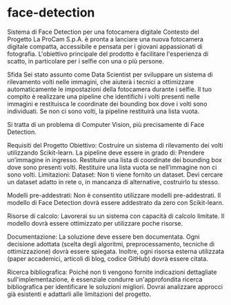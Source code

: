 # face-detection
Sistema di Face Detection per una fotocamera digitale
Contesto del Progetto
La ProCam S.p.A. è pronta a lanciare una nuova fotocamera digitale compatta, accessibile e pensata per i giovani appassionati di fotografia. L'obiettivo principale del prodotto è facilitare l'esperienza di scatto, in particolare per i selfie con una o più persone.

Sfida
Sei stato assunto come Data Scientist per sviluppare un sistema di rilevamento volti nelle immagini, che aiuterà i tecnici a ottimizzare automaticamente le impostazioni della fotocamera durante i selfie. Il tuo compito è realizzare una pipeline che identifichi i volti presenti nelle immagini e restituisca le coordinate dei bounding box dove i volti sono individuati. Se non ci sono volti, la pipeline restituirà una lista vuota.

Si tratta di un problema di Computer Vision, più precisamente di Face Detection.

Requisiti del Progetto
Obiettivo: Costruire un sistema di rilevamento dei volti utilizzando Scikit-learn. La pipeline deve essere in grado di:
Prendere un’immagine in ingresso.
Restituire una lista di coordinate dei bounding box dove sono presenti volti.
Restituire una lista vuota se nell’immagine non ci sono volti.
Limitazioni:
Dataset: Non ti viene fornito un dataset. Devi cercare un dataset adatto in rete o, in mancanza di alternative, costruirlo tu stesso.

Modelli pre-addestrati: Non è consentito utilizzare modelli pre-addestrati. Il modello di Face Detection dovrà essere addestrato da zero con Scikit-learn.

Risorse di calcolo: Lavorerai su un sistema con capacità di calcolo limitate. Il modello dovrà essere ottimizzato per utilizzare poche risorse.

Documentazione: La soluzione deve essere ben documentata. Ogni decisione adottata (scelta degli algoritmi, preprocessamento, tecniche di ottimizzazione) dovrà essere spiegata. Inoltre, ogni risorsa esterna utilizzata (paper accademici, articoli di blog, codice GitHub) dovrà essere citata.

Ricerca bibliografica: Poiché non ti vengono fornite indicazioni dettagliate sull'implementazione, è essenziale condurre un'approfondita ricerca bibliografica per identificare le soluzioni migliori. Dovrai analizzare approcci già esistenti e adattarli alle limitazioni del progetto.
